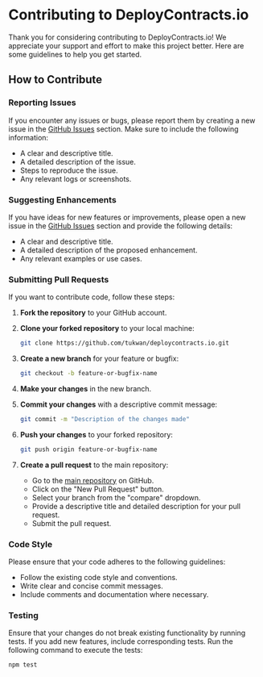# Contributing to DeployContracts.io

Thank you for considering contributing to DeployContracts.io! We appreciate your support and effort to make this project better. Here are some guidelines to help you get started.

## How to Contribute

### Reporting Issues

If you encounter any issues or bugs, please report them by creating a new issue in the [GitHub Issues](https://github.com/tukwan/deploycontracts.io/issues) section. Make sure to include the following information:

- A clear and descriptive title.
- A detailed description of the issue.
- Steps to reproduce the issue.
- Any relevant logs or screenshots.

### Suggesting Enhancements

If you have ideas for new features or improvements, please open a new issue in the [GitHub Issues](https://github.com/tukwan/deploycontracts.io/issues) section and provide the following details:

- A clear and descriptive title.
- A detailed description of the proposed enhancement.
- Any relevant examples or use cases.

### Submitting Pull Requests

If you want to contribute code, follow these steps:

1. **Fork the repository** to your GitHub account.
2. **Clone your forked repository** to your local machine:

   ```bash
   git clone https://github.com/tukwan/deploycontracts.io.git
   ```

3. **Create a new branch** for your feature or bugfix:

   ```bash
   git checkout -b feature-or-bugfix-name
   ```

4. **Make your changes** in the new branch.
5. **Commit your changes** with a descriptive commit message:

   ```bash
   git commit -m "Description of the changes made"
   ```

6. **Push your changes** to your forked repository:

   ```bash
   git push origin feature-or-bugfix-name
   ```

7. **Create a pull request** to the main repository:

   - Go to the [main repository](https://github.com/tukwan/deploycontracts.io) on GitHub.
   - Click on the "New Pull Request" button.
   - Select your branch from the "compare" dropdown.
   - Provide a descriptive title and detailed description for your pull request.
   - Submit the pull request.

### Code Style

Please ensure that your code adheres to the following guidelines:

- Follow the existing code style and conventions.
- Write clear and concise commit messages.
- Include comments and documentation where necessary.

### Testing

Ensure that your changes do not break existing functionality by running tests. If you add new features, include corresponding tests. Run the following command to execute the tests:

```bash
npm test
```
